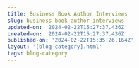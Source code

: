 ```yaml
---
title: Business Book Author Interviews
slug: business-book-author-interviews
updated-on: '2024-02-22T15:27:37.436Z'
created-on: '2024-02-22T15:27:37.436Z'
published-on: '2024-02-22T15:35:26.164Z'
layout: '[blog-category].html'
tags: blog-category
---
```



